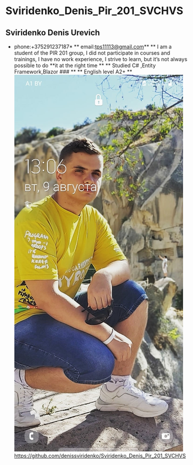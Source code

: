 # Sviridenko_Denis_Pir_201_SVCHVS
##  Sviridenko Denis Urevich
* phone:+375291237187*
** email:tps11113@gmail.com**
** I am a student of the PIR 201 group, I did not participate in courses and trainings, I have no work experience, I strive to learn, but it’s not always possible to do **it at the right time **
** Studied C# ,Entity Framework,Blazor ### ** 
** English level A2+ **
![[Vivaldi logo]](Y9wh3_EHB-U.jpg)
https://github.com/denissviridenko/Sviridenko_Denis_Pir_201_SVCHVS
